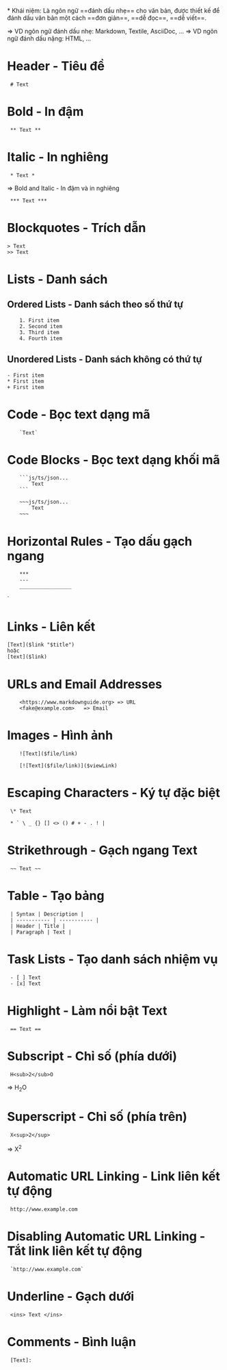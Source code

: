 \* Khái niệm: Là ngôn ngữ ==đánh dấu nhẹ== cho văn bản, được thiết kế để đánh dấu văn bản một cách ==đơn giản==, ==dễ đọc==, ==dễ viết==.

=> VD ngôn ngữ đánh dấu nhẹ: Markdown, Textile, AsciiDoc, ...
=> VD ngôn ngữ đánh dấu nặng: HTML, ...

# Header - Tiêu đề

```
 # Text
```

# Bold - In đậm

```
 ** Text **
```

#  Italic - In nghiêng

```
 * Text *
```

=>  Bold and Italic - In đậm và in nghiêng

```
 *** Text ***
```

# Blockquotes - Trích dẫn

```
> Text
>> Text
```

# Lists - Danh sách

## Ordered Lists - Danh sách theo số thứ tự
```
	1. First item  
	2. Second item  
	3. Third item  
	4. Fourth item
```

##  Unordered Lists - Danh sách không có thứ tự

```
- First item
* First item
+ First item
```


# Code - Bọc text dạng mã

```
	`Text`
```

# Code Blocks - Bọc text dạng khối mã

```
	```js/ts/json...
		Text
	```
	
	~~~js/ts/json...
		Text
	~~~
```


#  Horizontal Rules - Tạo dấu gạch ngang


```
	***
	---
	_________________
```

`
# Links - Liên kết

```
[Text]($link "$title")
hoặc
[text]($link)
```


#  URLs and Email Addresses

```
	<https://www.markdownguide.org> => URL
	<fake@example.com>   => Email
```


# Images - Hình ảnh

```
	![Text]($file/link)
	
	[![Text]($file/link)]($viewLink)
```


#  Escaping Characters - Ký tự đặc biệt

```
 \* Text
 
 * ` \ _ {} [] <> () # + - . ! |
```


# Strikethrough - Gạch ngang Text

```
 ~~ Text ~~
```


# Table - Tạo bảng

```
 | Syntax | Description |  
 | ----------- | ----------- |  
 | Header | Title |  
 | Paragraph | Text |
```


# Task Lists - Tạo danh sách nhiệm vụ

```
 - [ ] Text
 - [x] Text
```


# Highlight - Làm nổi bật Text

```
 == Text ==
```


# Subscript - Chỉ số (phía dưới)

```
 H<sub>2</sub>O
```

=> H<sub>2</sub>O


# Superscript - Chỉ số (phía trên)

```
 X<sup>2</sup>
```

=> X<sup>2</sup>


# Automatic URL Linking - Link liên kết tự động

```
 http://www.example.com
```


# Disabling Automatic URL Linking - Tắt link liên kết tự động

```
 `http://www.example.com`
```


# Underline - Gạch dưới

```
 <ins> Text </ins>
```


# Comments - Bình luận

```
 [Text]: 
```


